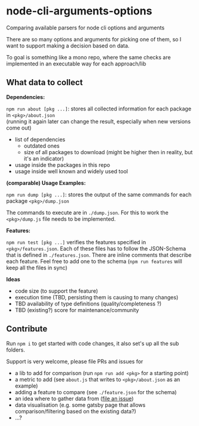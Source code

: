 # node-cli-arguments-options

Comparing available parsers for node cli options and arguments

There are so many options and arguments for picking one of them, so I want to support making a decision based on data.

To goal is something like a mono repo, where the same checks are implemented in an executable way for each approach/lib

## What data to collect

**Dependencies:**

`npm run about [pkg ...]`: stores all collected information for each package in `<pkg>/about.json`  
(running it again later can change the result, especially when new versions come out)

- list of dependencies
  - outdated ones
  - size of all packages to download (might be higher then in reality, but it's an indicator)
- usage inside the packages in this repo
- usage inside well known and widely used tool

**(comparable) Usage Examples:**

`npm run dump [pkg ...]`: stores the output of the same commands for each package `<pkg>/dump.json`

The commands to execute are in `./dump.json`.
For this to work the `<pkg>/dump.js` file needs to be implemented.

**Features:**

`npm run test [pkg ...]` verifies the features specified in `<pkg>/features.json`.
Each of these files has to follow the JSON-Schema that is defined in `./features.json`.
There are inline comments that describe each feature.
Feel free to add one to the schema (`npm run features` will keep all the files in sync)


**Ideas**  
- code size (to support the feature)
- execution time (TBD, persisting them is causing to many changes)
- TBD availability of type definitions (quality/completeness ?)
- TBD (existing?) score for maintenance/community
<!-- 
https://stackoverflow.com/questions/34071621/query-npmjs-registry-via-api 
-->

## Contribute

Run `npm i` to get started with code changes, it also set's up all the sub folders.

Support is very welcome, please file PRs and issues for

- a lib to add for comparison (run `npm run add <pkg>` for a starting point)
- a metric to add (see `about.js` that writes to `<pkg>/about.json` as an example)
- adding a feature to compare (see `./feature.json` for the schema) 
- an idea where to gather data from ([file an issue](https://github.com/karfau/runex/issues/new))
- data visualisation (e.g. some gatsby page that allows comparison/filtering based on the existing data?)
- ...?
